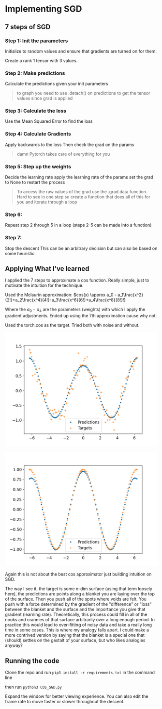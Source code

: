 # Implementing SGD

## 7 steps of SGD

### Step 1: Init the parameters

Initialize to random values and ensure that gradients are turned on for them. 

Create a rank 1 tensor with 3 values. 

### Step 2: Make predictions

Calculate the predictions given your init parameters

> to graph you need to use .detach() on predictions to get the tensor values since grad is applied

### Step 3: Calculate the loss

Use the Mean Squared Error to find the loss

### Step 4: Calculate Gradients

Apply backwards to the loss
Then check the grad on the params

> damn Pytorch takes care of everything for you

### Step 5: Step up the weights

Decide the learning rate
apply the learning rate of the params
set the grad to None to restart the process

> To access the raw values of the grad use the .grad.data function. 
> Hard to see in one step so create a function that does all of this for you and iterate through a loop

### Step 6: 

Repeat step 2 through 5 in a loop (steps 2-5 can be made into a function)

### Step 7: 

Stop the descent
This can be an arbitrary decision but can also be based on some heuristic.

## Applying What I've learned

I applied the 7 steps to approximate a cos function.  Really simple, just to motivate the intuition for the technique.

Used the Mclaurin approximation:  $cos(x) \approx a_0 - a_1\frac{x^2}{2!}+a_2\frac{x^4}{4!}-a_3\frac{x^6}{6!}+a_4\frac{x^8}{8!}$

Where the $a_0 - a_4$ are the parameters (weights) with which I apply the gradient adjustments. Ended up using the 7th approximation cause why not.

Used the torch.cos as the target. Tried both with noise and without.

![Noisy data](Noisy.png)

![Clean data](Not_Noisy.png)

Again this is not about the best cos approximator just building intuition on SGD.

The way I see it, the target is some n-dim surface (using that term loosely here), the predictions are points along a blanket you are laying over the top of the surface.  Then you push all of the spots where voids are felt. You push with a force determined by the gradient of the "difference" or "loss" between the blanket and the surface and the importance you give that gradient (learning rate). Theoretically, this process could fill in all of the nooks and crannies of that surface arbitrarily over a long enough period.  In practice this would lead to over-fitting of noisy data and take a really long time in some cases.  This is where my analogy falls apart.  I could make a more contrived version by saying that the blanket is a special one that (should) settles on the gestalt of your surface, but who likes analogies anyway?  

## Running the code

Clone the repo and run `pip3 install -r requirements.txt` in the command line

then run `python3 COS_SGD.py`

Expand the window for better viewing experience.  You can also edit the frame rate to move faster or slower throughout the descent.




